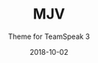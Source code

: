 ---
layout: project
title: MJV
subtitle: Theme for TeamSpeak 3
type: TS Addon
date: 2018-10-02
large_button:
  name: Read more
  url: https://medium.com/tophackr/6a6952e2d949
repo: https://gitlab.com/tophackr/mjv
---
